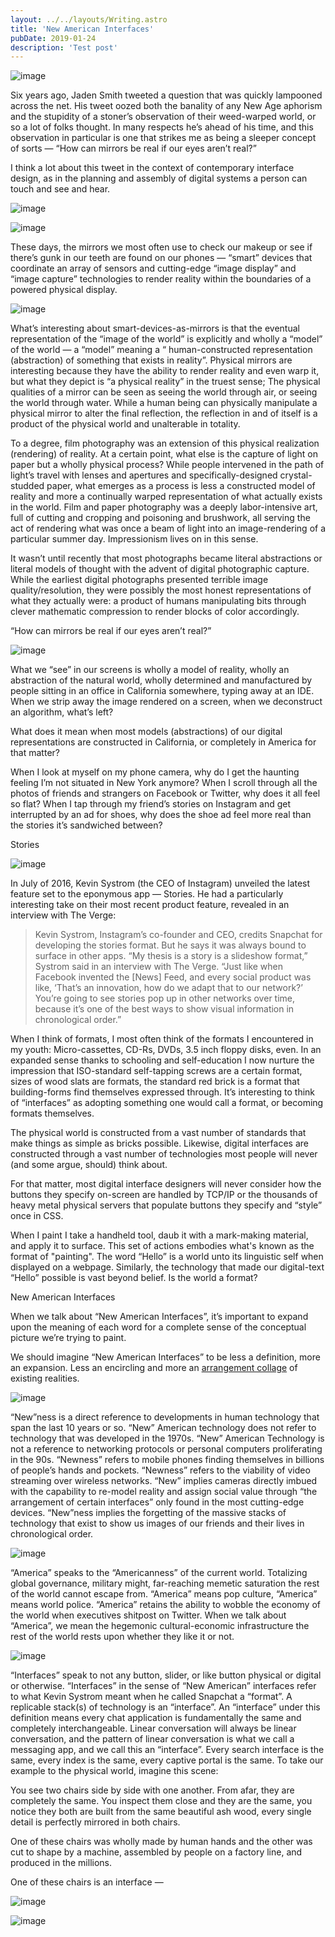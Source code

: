 ```yaml
---
layout: ../../layouts/Writing.astro
title: 'New American Interfaces'
pubDate: 2019-01-24
description: 'Test post'
---
```


![image](https://camo.githubusercontent.com/49d255cac2085d4dc9fd844ae8afe2ed3ea7a0befe160df1356ee82a26342fea/68747470733a2f2f64327739726e666379376d6d37382e636c6f756466726f6e742e6e65742f343238323235322f6c617267655f38653131373264633036636337623534383433343530636431376265636164652e706e673f31353537393631323936)

Six years ago, Jaden Smith tweeted a question that was quickly lampooned across the net. His tweet oozed both the banality of any New Age aphorism and the stupidity of a stoner’s observation of their weed-warped world, or so a lot of folks thought. In many respects he’s ahead of his time, and this observation in particular is one that strikes me as being a sleeper concept of sorts — “How can mirrors be real if our eyes aren’t real?”

I think a lot about this tweet in the context of contemporary interface design, as in the planning and assembly of digital systems a person can touch and see and hear.

![image](https://camo.githubusercontent.com/9dde6e0c4803178faf3d534d465d0fbc1fcad5b7d4748450948114c8b82f41dc/68747470733a2f2f64327739726e666379376d6d37382e636c6f756466726f6e742e6e65742f343238323234392f6c617267655f32643032663938313536313162343232336638363330633535613533653761352e6a70673f31353537393631323935)

![image](https://camo.githubusercontent.com/0f4beb0fb530724d46f8dd08e0e2600e14a570729eecfad865e880cdae007002/68747470733a2f2f64327739726e666379376d6d37382e636c6f756466726f6e742e6e65742f343238323235342f6c617267655f62303865323230313565646666616332666139326539393261633639303962362e6a70673f31353537393631323936)

These days, the mirrors we most often use to check our makeup or see if there’s gunk in our teeth are found on our phones — “smart” devices that coordinate an array of sensors and cutting-edge “image display” and “image capture” technologies to render reality within the boundaries of a powered physical display.

![image](https://camo.githubusercontent.com/10bf57d22ac748175eac7eeb540893e256804feeebfc31fe605d43f8c6e35a09/68747470733a2f2f64327739726e666379376d6d37382e636c6f756466726f6e742e6e65742f343238323235362f6c617267655f34396430616239663537383134393161636662323535623333383565366461612e6a70673f31353537393631323937)

What’s interesting about smart-devices-as-mirrors is that the eventual representation of the “image of the world” is explicitly and wholly a “model” of the world — a “model” meaning a “ human-constructed representation (abstraction) of something that exists in reality”. Physical mirrors are interesting because they have the ability to render reality and even warp it, but what they depict is “a physical reality” in the truest sense; The physical qualities of a mirror can be seen as seeing the world through air, or seeing the world through water. While a human being can physically manipulate a physical mirror to alter the final reflection, the reflection in and of itself is a product of the physical world and unalterable in totality.

To a degree, film photography was an extension of this physical realization (rendering) of reality. At a certain point, what else is the capture of light on paper but a wholly physical process? While people intervened in the path of light’s travel with lenses and apertures and specifically-designed crystal-studded paper, what emerges as a process is less a constructed model of reality and more a continually warped representation of what actually exists in the world. Film and paper photography was a deeply labor-intensive art, full of cutting and cropping and poisoning and brushwork, all serving the act of rendering what was once a beam of light into an image-rendering of a particular summer day. Impressionism lives on in this sense.

It wasn’t until recently that most photographs became literal abstractions or literal models of thought with the advent of digital photographic capture. While the earliest digital photographs presented terrible image quality/resolution, they were possibly the most honest representations of what they actually were: a product of humans manipulating bits through clever mathematic compression to render blocks of color accordingly.

“How can mirrors be real if our eyes aren’t real?”

![image](https://camo.githubusercontent.com/92d4e6a7fc8d5e5a1fc35caed0c1fef5846681efa3fc9b53052d2983406708c7/68747470733a2f2f64327739726e666379376d6d37382e636c6f756466726f6e742e6e65742f343238323235312f6c617267655f61333531363638373431636366323936356365376638393534363266383961642e6a70673f31353537393631323936)

What we “see” in our screens is wholly a model of reality, wholly an abstraction of the natural world, wholly determined and manufactured by people sitting in an office in California somewhere, typing away at an IDE. When we strip away the image rendered on a screen, when we deconstruct an algorithm, what’s left?

What does it mean when most models (abstractions) of our digital representations are constructed in California, or completely in America for that matter?

When I look at myself on my phone camera, why do I get the haunting feeling I’m not situated in New York anymore? When I scroll through all the photos of friends and strangers on Facebook or Twitter, why does it all feel so flat? When I tap through my friend’s stories on Instagram and get interrupted by an ad for shoes, why does the shoe ad feel more real than the stories it’s sandwiched between?

Stories

![image](https://camo.githubusercontent.com/4c4e71577ef6ea1376972c7a1b618917e80bbb2fea4871dbb6e9f14f4248f29d/68747470733a2f2f64327739726e666379376d6d37382e636c6f756466726f6e742e6e65742f343238323235302f6c617267655f65626666336238323237393232343932343734653936663664346332303063632e6a70673f31353537393631323935)

In July of 2016, Kevin Systrom (the CEO of Instagram) unveiled the latest feature set to the eponymous app — Stories. He had a particularly interesting take on their most recent product feature, revealed in an interview with The Verge:
> Kevin Systrom, Instagram’s co-founder and CEO, credits Snapchat for developing the stories format. But he says it was always bound to surface in other apps. “My thesis is a story is a slideshow format,” Systrom said in an interview with The Verge. “Just like when Facebook invented the [News] Feed, and every social product was like, ‘That’s an innovation, how do we adapt that to our network?’ You’re going to see stories pop up in other networks over time, because it’s one of the best ways to show visual information in chronological order.”


When I think of formats, I most often think of the formats I encountered in my youth: Micro-cassettes, CD-Rs, DVDs, 3.5 inch floppy disks, even. In an expanded sense thanks to schooling and self-education I now nurture the impression that ISO-standard self-tapping screws are a certain format, sizes of wood slats are formats, the standard red brick is a format that building-forms find themselves expressed through. It’s interesting to think of “interfaces” as adopting something one would call a format, or becoming formats themselves.

The physical world is constructed from a vast number of standards that make things as simple as bricks possible. Likewise, digital interfaces are constructed through a vast number of technologies most people will never (and some argue, should) think about.

For that matter, most digital interface designers will never consider how the buttons they specify on-screen are handled by TCP/IP or the thousands of heavy metal physical servers that populate buttons they specify and “style” once in CSS.

When I paint I take a handheld tool, daub it with a mark-making material, and apply it to surface. This set of actions embodies what's known as the format of "painting". The word “Hello” is a world unto its linguistic self when displayed on a webpage. Similarly, the technology that made our digital-text “Hello” possible is vast beyond belief. Is the world a format?

New American Interfaces

When we talk about “New American Interfaces”, it’s important to expand upon the meaning of each word for a complete sense of the conceptual picture we’re trying to paint.

We should imagine “New American Interfaces” to be less a definition, more an expansion. Less an encircling and more an [arrangement collage](https://www.are.na/block/736425) of existing realities.

![image](https://camo.githubusercontent.com/80ef4fc191b0d1c915576910d104f78db69e62a82d065673b09782a935f5e949/68747470733a2f2f64327739726e666379376d6d37382e636c6f756466726f6e742e6e65742f343238323235352f6c617267655f33333961623439646438616263343637646231396338383139326563326134362e706e673f31353537393631323937)

“New”ness is a direct reference to developments in human technology that span the last 10 years or so. “New” American technology does not refer to technology that was developed in the 1970s. “New” American Technology is not a reference to networking protocols or personal computers proliferating in the 90s. “Newness” refers to mobile phones finding themselves in billions of people’s hands and pockets. “Newness” refers to the viability of video streaming over wireless networks. “New” implies cameras directly imbued with the capability to re-model reality and assign social value through “the arrangement of certain interfaces” only found in the most cutting-edge devices. “New”ness implies the forgetting of the massive stacks of technology that exist to show us images of our friends and their lives in chronological order.

![image](https://camo.githubusercontent.com/e53cd2f6edd2fae72bb0286bb598abd16196475797e7b5cfdcba09ba5e7ae764/68747470733a2f2f64327739726e666379376d6d37382e636c6f756466726f6e742e6e65742f343238323234372f6c617267655f66626235663435383035336432616166363438393263643830303438306336642e6a70673f31353537393631323934)

“America” speaks to the “Americanness” of the current world. Totalizing global governance, military might, far-reaching memetic saturation the rest of the world cannot escape from. “America” means pop culture, “America” means world police. “America” retains the ability to wobble the economy of the world when executives shitpost on Twitter. When we talk about “America”, we mean the hegemonic cultural-economic infrastructure the rest of the world rests upon whether they like it or not.

![image](https://camo.githubusercontent.com/d3ee6ce518f4540a9a5b293be496f43bc37d905529e3b84b7e604b40749b6080/68747470733a2f2f64327739726e666379376d6d37382e636c6f756466726f6e742e6e65742f343238323234382f6c617267655f36316364336439653239663162313335326438323064663737636133616237302e6a70673f31353537393631323935)

“Interfaces” speak to not any button, slider, or like button physical or digital or otherwise. “Interfaces” in the sense of “New American” interfaces refer to what Kevin Systrom meant when he called Snapchat a “format”. A replicable stack(s) of technology is an “interface”. An “interface” under this definition means every chat application is fundamentally the same and completely interchangeable. Linear conversation will always be linear conversation, and the pattern of linear conversation is what we call a messaging app, and we call this an “interface”. Every search interface is the same, every index is the same, every captive portal is the same. To take our example to the physical world, imagine this scene:

You see two chairs side by side with one another. From afar, they are completely the same. You inspect them close and they are the same, you notice they both are built from the same beautiful ash wood, every single detail is perfectly mirrored in both chairs.

One of these chairs was wholly made by human hands and the other was cut to shape by a machine, assembled by people on a factory line, and produced in the millions.

One of these chairs is an interface —

![image](https://camo.githubusercontent.com/8d4cf90c67124108c437d09c046363105552eca40e2961a664a64b0a72592c11/68747470733a2f2f64327739726e666379376d6d37382e636c6f756466726f6e742e6e65742f343238323235332f6c617267655f30353437316631653263613366633765636438366530323862636334653935312e6a70673f31353537393631323936)

![image](https://camo.githubusercontent.com/6a8f1dc5aa035f4f16b5c69b00d526ffb5f8c1bf7d9bae403316fca5fd03ef93/68747470733a2f2f64327739726e666379376d6d37382e636c6f756466726f6e742e6e65742f343232353332362f6c617267655f33393830313039366332333566313032353365366466386231393564623762322e706e673f31353537323630323831)